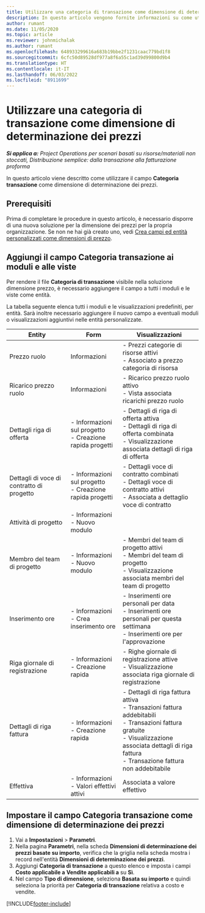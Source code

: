 ```yaml
---
title: Utilizzare una categoria di transazione come dimensione di determinazione dei prezzi
description: In questo articolo vengono fornite informazioni su come utilizzare il campo Categoria transazione come dimensione di determinazione dei prezzi.
author: rumant
ms.date: 11/05/2020
ms.topic: article
ms.reviewer: johnmichalak
ms.author: rumant
ms.openlocfilehash: 648933299616a683b19bbe2f1231caac779bd1f8
ms.sourcegitcommit: 6cfc50d89528df977a8f6a55c1ad39d99800d9b4
ms.translationtype: HT
ms.contentlocale: it-IT
ms.lasthandoff: 06/03/2022
ms.locfileid: "8911699"
---
```

# <a name="use-transaction-category-as-a-pricing-dimension"></a>Utilizzare una categoria di transazione come dimensione di determinazione dei prezzi


_**Si applica a:** Project Operations per scenari basati su risorse/materiali non stoccati, Distribuzione semplice: dalla transazione alla fatturazione proforma_


In questo articolo viene descritto come utilizzare il campo **Categoria transazione** come dimensione di determinazione dei prezzi. 

## <a name="prerequisites"></a>Prerequisiti
Prima di completare le procedure in questo articolo, è necessario disporre di una nuova soluzione per la dimensione dei prezzi per la propria organizzazione. Se non ne hai già creato uno, vedi [Crea campi ed entità personalizzati come dimensioni di prezzo](create-custom-fields-entities-pricing-dimensions.md).

## <a name="add-the-transaction-category-field-to-forms-and-views"></a>Aggiungi il campo Categoria transazione ai moduli e alle viste
Per rendere il file **Categoria di transazione** visibile nella soluzione dimensione prezzo, è necessario aggiungere il campo a tutti i moduli e le viste come entità.

La tabella seguente elenca tutti i moduli e le visualizzazioni predefiniti, per entità. Sarà inoltre necessario aggiungere il nuovo campo a eventuali moduli o visualizzazioni aggiuntivi nelle entità personalizzate.

|  Entity        | Form     |Visualizzazioni        |
| ------------------------------|---------------------------------|----------------------------------|
|  Prezzo ruolo| Informazioni |- Prezzi categorie di risorse attivi<br> - Associato a prezzo categoria di risorsa |
|  Ricarico prezzo ruolo| Informazioni|- Ricarico prezzo ruolo attivo<br>- Vista associata ricarichi prezzo ruolo |
|  Dettagli riga di offerta|- Informazioni sul progetto<br>- Creazione rapida progetti| - Dettagli di riga di offerta attiva<br>- Dettagli di riga di offerta combinata<br>- Visualizzazione associata dettagli di riga di offerta |
|  Dettagli di voce di contratto di progetto|- Informazioni sul progetto<br>- Creazione rapida progetti|- Dettagli voce di contratto combinati<br>- Dettagli voce di contratto attivi<br>- Associata a dettaglio voce di contratto |
|  Attività di progetto|- Informazioni<br>- Nuovo modulo| &nbsp; |
|  Membro del team di progetto|- Informazioni<br>- Nuovo modulo|- Membri del team di progetto attivi<br>- Membri del team di progetto<br>- Visualizzazione associata membri del team di progetto |
|  Inserimento ore|- Informazioni<br>- Crea inserimento ore|- Inserimenti ore personali per data<br>- Inserimenti ore personali per questa settimana<br>- Inserimenti ore per l'approvazione|
|  Riga giornale di registrazione|- Informazioni<br>- Creazione rapida|- Righe giornale di registrazione attive<br>- Visualizzazione associata riga giornale di registrazione|
|  Dettagli di riga fattura|- Informazioni<br>- Creazione rapida|- Dettagli di riga fattura attiva<br>- Transazioni fattura addebitabili<br>- Transazioni fattura gratuite<br>- Visualizzazione associata dettagli di riga fattura <br>- Transazione fattura non addebitabile|
|  Effettiva|- Informazioni<br>- Valori effettivi attivi| Associata a valore effettivo |

## <a name="set-up-the-transaction-category-field-as-a-pricing-dimension"></a>Impostare il campo Categoria transazione come dimensione di determinazione dei prezzi

1. Vai a **Impostazioni** > **Parametri**. 
2. Nella pagina **Parametri**, nella scheda **Dimensioni di determinazione dei prezzi basate su importo**, verifica che la griglia nella scheda mostra i record nell'entità **Dimensioni di determinazione dei prezzi**.
3. Aggiungi **Categoria di transazione** a questo elenco e imposta i campi **Costo applicabile a** **Vendite applicabili a** su **Sì**.
4. Nel campo **Tipo di dimensione**, seleziona **Basata su importo** e quindi seleziona la priorità per **Categoria di transazione** relativa a costo e vendite.


[!INCLUDE[footer-include](../includes/footer-banner.md)]